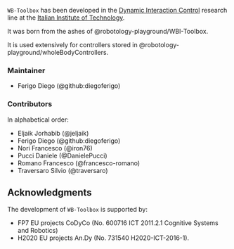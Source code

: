 `WB-Toolbox` has been developed in the [Dynamic Interaction Control](https://www.iit.it/research/lines/dynamic-interaction-control) research line at the [Italian Institute of Technology](https://www.iit.it).

It was born from the ashes of @robotology-playground/WBI-Toolbox.

It is used extensively for controllers stored in @robotology-playground/wholeBodyControllers.

### Maintainer

- Ferigo Diego (@github:diegoferigo)

### Contributors

In alphabetical order:

- Eljaik Jorhabib (@jeljaik)
- Ferigo Diego (@github:diegoferigo)
- Nori Francesco (@iron76)
- Pucci Daniele (@DanielePucci)
- Romano Francesco (@francesco-romano)
- Traversaro Silvio (@traversaro)

## Acknowledgments

The development of `WB-Toolbox` is supported by:

- FP7 EU projects CoDyCo (No. 600716 ICT 2011.2.1 Cognitive Systems and Robotics)
- H2020 EU projects An.Dy (No. 731540 H2020-ICT-2016-1).
